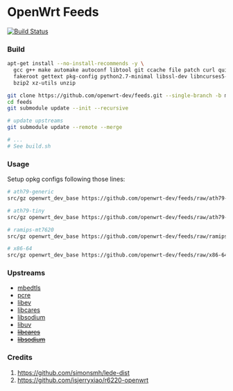 # OpenWrt Feeds

[![Build Status](https://travis-ci.org/openwrt-dev/feeds.svg?branch=master)](https://travis-ci.org/openwrt-dev/feeds)

### Build

```bash
apt-get install --no-install-recommends -y \
  gcc g++ make automake autoconf libtool git ccache file patch curl quilt gawk time \
  fakeroot gettext pkg-config python2.7-minimal libssl-dev libncurses5-dev zlib1g-dev  \
  bzip2 xz-utils unzip

git clone https://github.com/openwrt-dev/feeds.git --single-branch -b master
cd feeds
git submodule update --init --recursive

# update upstreams
git submodule update --remote --merge

# ...
# See build.sh
```

### Usage

Setup opkg configs following those lines:
```bash
# ath79-generic
src/gz openwrt_dev_base https://github.com/openwrt-dev/feeds/raw/ath79-generic/base

# ath79-tiny
src/gz openwrt_dev_base https://github.com/openwrt-dev/feeds/raw/ath79-tiny/base

# ramips-mt7620
src/gz openwrt_dev_base https://github.com/openwrt-dev/feeds/raw/ramips-mt7620/base

# x86-64
src/gz openwrt_dev_base https://github.com/openwrt-dev/feeds/raw/x86-64/base
```

### Upstreams

- [mbedtls](https://github.com/shadowsocks/openwrt-feeds/tree/master/base/mbedtls)
- [pcre](https://github.com/shadowsocks/openwrt-feeds/tree/master/packages/pcre)
- [libev](https://github.com/shadowsocks/openwrt-feeds/tree/master/packages/libev)
- [libcares](https://github.com/shadowsocks/openwrt-feeds/tree/master/packages/libcares)
- [libsodium](https://github.com/shadowsocks/openwrt-feeds/tree/master/packages/libsodium)
- [libuv](https://github.com/openwrt/packages/tree/master/libs/libuv)
- ~~[libcares](https://github.com/openwrt/packages/tree/master/libs/c-ares)~~
- ~~[libsodium](https://github.com/openwrt/packages/tree/master/libs/libsodium)~~

### Credits

1. https://github.com/simonsmh/lede-dist
2. https://github.com/isjerryxiao/r6220-openwrt
